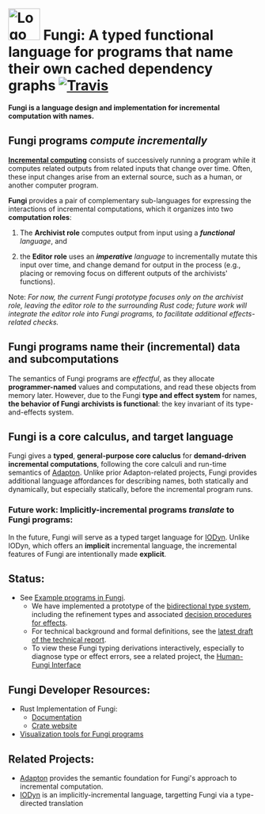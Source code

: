 # <img src="http://adapton.org/fungi-lang-logo/Fungi-lang-logo-64.png" alt="Logo" style="width: 64px;"/> Fungi: A typed functional language for programs that name their own cached dependency graphs [![Travis](https://api.travis-ci.org/Adapton/fungi-lang.rust.svg?branch=master)](https://travis-ci.org/Adapton/fungi-lang.rust)

**Fungi is a language design and implementation for incremental
computation with names.**

## Fungi programs _compute incrementally_

[**Incremental
computing**](https://en.wikipedia.org/wiki/Incremental_computing)
consists of successively running a program while it computes related
outputs from related inputs that change over time.  Often, these input
changes arise from an external source, such as a human, or another
computer program.

**Fungi** provides a pair of complementary sub-languages for
expressing the interactions of incremental computations, which it
organizes into two **computation roles**:

1. The **Archivist role** computes output from input using a
   _**functional** language_, and

2. the **Editor role** uses an _**imperative** language_ to
   incrementally mutate this input over time, and change demand for
   output in the process (e.g., placing or removing focus on different
   outputs of the archivists' functions).

Note: _For now, the current Fungi prototype focuses only on the
*archivist* role, leaving the editor role to the surrounding Rust
code; future work will integrate the editor role into Fungi programs,
to facilitate additional effects-related checks._

## Fungi programs name their (incremental) data and subcomputations

The semantics of Fungi programs are _effectful_, as they allocate
**programmer-named** values and computations, and read these objects
from memory later.  However, due to the Fungi **type and effect
system** for names, **the behavior of Fungi archivists is
functional**: the key invariant of its type-and-effects system.

## Fungi is a core calculus, and target language

Fungi gives a **typed**, **general-purpose core caluclus** for
**demand-driven incremental computations**, following the core calculi
and run-time semantics of [Adapton](http://adapton.org).  Unlike prior
Adapton-related projects, Fungi provides additional language
affordances for describing names, both statically and dynamically, but
especially statically, before the incremental program runs.

### Future work: Implicitly-incremental programs _translate_ to Fungi programs:

In the future, Fungi will serve as a typed target language for
[IODyn](https://github.com/cuplv/iodyn-lang.rust).  Unlike IODyn,
which offers an **implicit** incremental language, the incremental
features of Fungi are intentionally made **explicit**.

## Status:

 - See [Example programs in Fungi](https://docs.rs/fungi-lang/0/fungi_lang/examples/index.html).
   - We have implemented a prototype of the [bidirectional type system](https://docs.rs/fungi-lang/0/fungi_lang/bitype/index.html),
     including the refinement types and associated [decision procedures for effects](https://docs.rs/fungi-lang/0/fungi_lang/decide/effect/index.html).
   - For technical background and formal definitions, see the [latest draft of the technical report](https://arxiv.org/abs/1610.00097).
   - To view these Fungi typing derivations interactively, especially to diagnose type or effect errors, see a related project, the [Human-Fungi Interface](https://github.com/Adapton/fungi-vis)  

## Fungi Developer Resources:

 - Rust Implementation of Fungi:
    - [Documentation](https://docs.rs/fungi-lang)  
    - [Crate website](https://crates.io/crates/fungi-lang)  
 - [Visualization tools for Fungi programs](https://github.com/Adapton/fungi-vis)  

## Related Projects:

 - [Adapton](http://adapton.org) provides the semantic foundation for Fungi's approach to incremental computation.  
 - [IODyn](https://github.com/cuplv/iodyn-lang.rust) is an implicitly-incremental language, targetting Fungi via a type-directed translation  
